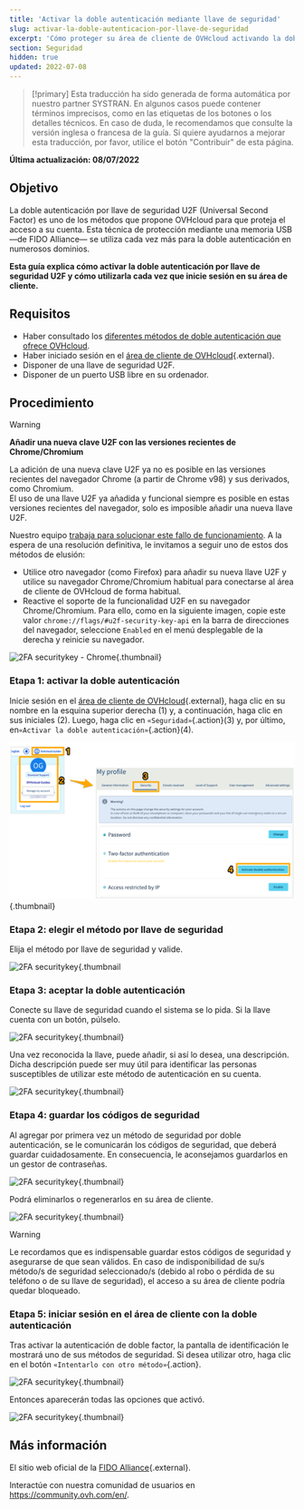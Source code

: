 ```yaml
---
title: 'Activar la doble autenticación mediante llave de seguridad'
slug: activar-la-doble-autenticacion-por-llave-de-seguridad
excerpt: 'Cómo proteger su área de cliente de OVHcloud activando la doble autenticación por llave de seguridad U2F'
section: Seguridad
hidden: true
updated: 2022-07-08
---
```


> [!primary]
> Esta traducción ha sido generada de forma automática por nuestro partner SYSTRAN. En algunos casos puede contener términos imprecisos, como en las etiquetas de los botones o los detalles técnicos. En caso de duda, le recomendamos que consulte la versión inglesa o francesa de la guía. Si quiere ayudarnos a mejorar esta traducción, por favor, utilice el botón "Contribuir" de esta página.
>

**Última actualización: 08/07/2022**

## Objetivo

La doble autenticación por llave de seguridad U2F (Universal Second Factor) es uno de los métodos que propone OVHcloud para que proteja el acceso a su cuenta. Esta técnica de protección mediante una memoria USB —de FIDO Alliance— se utiliza cada vez más para la doble autenticación en numerosos dominios.

**Esta guía explica cómo activar la doble autenticación por llave de seguridad U2F y cómo utilizarla cada vez que inicie sesión en su área de cliente.**

## Requisitos

- Haber consultado los [diferentes métodos de doble autenticación que ofrece OVHcloud](https://docs.ovh.com/us/es/customer/proteger-su-cuenta-con-una-2FA/).
- Haber iniciado sesión en el [área de cliente de OVHcloud](https://ca.ovh.com/auth/?action=gotomanager&from=https://www.ovh.com/world/&ovhSubsidiary=ws){.external}.
- Disponer de una llave de seguridad U2F.
- Disponer de un puerto USB libre en su ordenador.

## Procedimiento

> [!warning]
> **Añadir una nueva clave U2F con las versiones recientes de Chrome/Chromium**
>
> La adición de una nueva clave U2F ya no es posible en las versiones recientes del navegador Chrome (a partir de Chrome v98) y sus derivados, como Chromium.<br>
> El uso de una llave U2F ya añadida y funcional siempre es posible en estas versiones recientes del navegador, solo es imposible añadir una nueva llave U2F.
>
> Nuestro equipo [trabaja para solucionar este fallo de funcionamiento](https://customer-service.status-ovhcloud.com/incidents/wl6txzgvrym8). A la espera de una resolución definitiva, le invitamos a seguir uno de estos dos métodos de elusión:
>
> - Utilice otro navegador (como Firefox) para añadir su nueva llave U2F y utilice su navegador Chrome/Chromium habitual para conectarse al área de cliente de OVHcloud de forma habitual.
> - Reactive el soporte de la funcionalidad U2F en su navegador Chrome/Chromium. Para ello, como en la siguiente imagen, copie este valor `chrome://flags/#u2f-security-key-api` en la barra de direcciones del navegador, seleccione `Enabled` en el menú desplegable de la derecha y reinicie su navegador.
>
> ![2FA securitykey - Chrome](images/chrome-u2f-support.png){.thumbnail}

### Etapa 1: activar la doble autenticación

Inicie sesión en el [área de cliente de OVHcloud](https://ca.ovh.com/auth/?action=gotomanager&from=https://www.ovh.com/world/&ovhSubsidiary=ws){.external}, haga clic en su nombre en la esquina superior derecha (1) y, a continuación, haga clic en sus iniciales (2). Luego, haga clic en `«Seguridad»`{.action}(3) y, por último, en`«Activar la doble autenticación»`{.action}(4).

![2FA securitykey](images/hub2FA.png){.thumbnail}

### Etapa 2: elegir el método por llave de seguridad

Elija el método por llave de seguridad y valide.

![2FA securitykey](images/2fakeyeditca.png){.thumbnail

### Etapa 3: aceptar la doble autenticación

Conecte su llave de seguridad cuando el sistema se lo pida. Si la llave cuenta con un botón, púlselo. 

![2FA securitykey](images/2fakey2.png){.thumbnail}

Una vez reconocida la llave, puede añadir, si así lo desea, una descripción. Dicha descripción puede ser muy útil para identificar las personas susceptibles de utilizar este método de autenticación en su cuenta.

![2FA securitykey](images/2fakey3.png){.thumbnail}

### Etapa 4: guardar los códigos de seguridad

Al agregar por primera vez un método de seguridad por doble autenticación, se le comunicarán los códigos de seguridad, que deberá guardar cuidadosamente. En consecuencia, le aconsejamos guardarlos en un gestor de contraseñas. 

![2FA securitykey](images/2facodes.png){.thumbnail}

Podrá eliminarlos o regenerarlos en su área de cliente.

![2FA securitykey](images/2facodesaction.png){.thumbnail}

> [!warning]
>
> Le recordamos que es indispensable guardar estos códigos de seguridad y asegurarse de que sean válidos. En caso de indisponibilidad de su/s método/s de seguridad seleccionado/s (debido al robo o pérdida de su teléfono o de su llave de seguridad), el acceso a su área de cliente podría quedar bloqueado.
> 


### Etapa 5: iniciar sesión en el área de cliente con la doble autenticación

Tras activar la autenticación de doble factor, la pantalla de identificación le mostrará uno de sus métodos de seguridad. Si desea utilizar otro, haga clic en el botón `«Intentarlo con otro método»`{.action}.

![2FA securitykey](images/mobile_auth.png){.thumbnail}

Entonces aparecerán todas las opciones que activó.

![2FA securitykey](images/backupcode_auth.png){.thumbnail}

## Más información

El sitio web oficial de la [FIDO Alliance](https://fidoalliance.org/){.external}.

Interactúe con nuestra comunidad de usuarios en <https://community.ovh.com/en/>.
